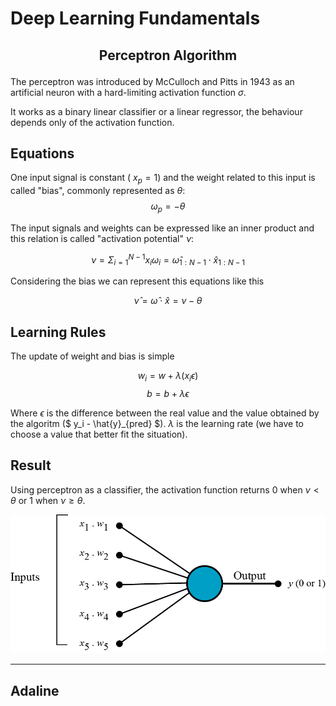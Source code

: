 # Deep Learning Fundamentals

## <p align="center"> Perceptron Algorithm

The perceptron was introduced by McCulloch and Pitts in 1943 as an
artificial neuron with a hard-limiting activation function $\sigma$.

It works as a binary linear classifier or a linear regressor, the behaviour depends only of the activation function.

## **Equations**

One input signal is constant ( $x_p = 1$) and the weight related to this input is called "bias", commonly represented as $\theta$:
$$ \omega_p = - \theta $$

The input signals and weights can be expressed like an inner product and this relation is called "activation potential" $\nu$:

$$ \nu = \Sigma_{i=1}^{N - 1} x_i \omega_i  = \hat{\omega}_{1:N-1} \cdot \hat{x}_{1:N-1}$$

Considering the bias we can represent this equations like this

$$ \hat{\nu} = \hat{\omega} \cdot \hat{x} = \nu - \theta$$

## **Learning Rules**

The update of weight and bias is simple

$$ w_i = w + \lambda(x_i \epsilon)$$
$$ b = b + \lambda \epsilon$$

Where $\epsilon$ is the difference between the real value and the value obtained by the algoritm ($ y_i - \hat{y}_{pred} $). $\lambda$ is the learning rate (we have to choose a value that better fit the situation).

## **Result**

Using perceptron as a classifier, the activation function returns $0$ when $\nu < \theta$ or $1$ when $\nu \geq \theta$.

![Perceptron](perceptron/graphs/perceptron.png)
____

## Adaline
